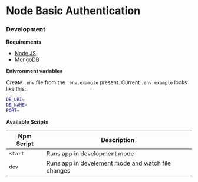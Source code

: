 # Node Basic Authentication

### Development

**Requirements**

- [Node JS](https://nodejs.org/en/)
- [MongoDB](https://www.mongodb.com/)

**Enivronment variables**

Create `.env` file from the `.env.example` present. Current `.env.example` looks like this:

```bash
DB_URI=
DB_NAME=
PORT=
```

**Available Scripts**

| Npm Script | Description                                        |
| ---------- | -------------------------------------------------- |
| `start`    | Runs app in development mode                       |
| `dev`      | Runs app in develement mode and watch file changes |

